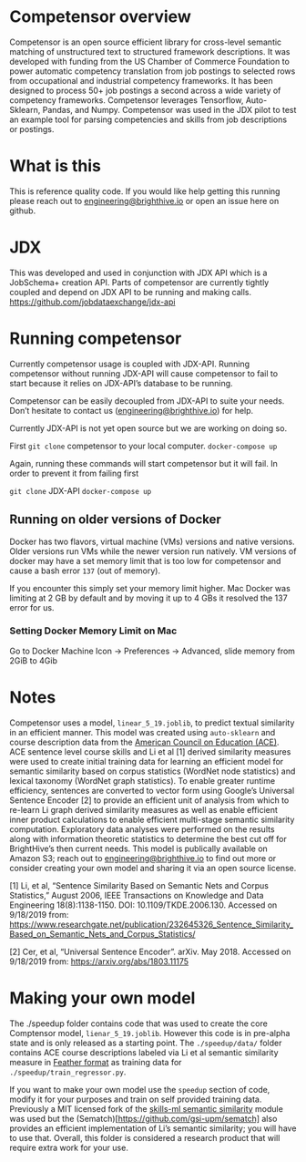 # Competensor overview
Competensor is an open source efficient library for cross-level semantic matching of unstructured text to structured framework descriptions. It was developed with funding from the US Chamber of Commerce Foundation to power automatic competency translation from job postings to selected rows from occupational and industrial competency frameworks. It has been designed to process 50+ job postings a second across a wide variety of competency frameworks. Competensor leverages Tensorflow, Auto-Sklearn, Pandas, and Numpy. Competensor was used in the JDX pilot to test an example tool for parsing competencies and skills from job descriptions or postings.

# What is this
This is reference quality code. If you would like help getting this running please reach out to engineering@brighthive.io or open an issue here on github.

# JDX
This was developed and used in conjunction with JDX API which is a JobSchema+ creation API. Parts of competensor are currently tightly coupled and depend on JDX API to be running and making calls. https://github.com/jobdataexchange/jdx-api

# Running competensor
Currently competensor usage is coupled with JDX-API. Running competensor without running JDX-API will cause competensor to fail to start because it relies on JDX-API’s database to be running.

Competensor can be easily decoupled from JDX-API to suite your needs. Don’t hesitate to contact us (engineering@brighthive.io) for help.

Currently JDX-API is not yet open source but we are working on doing so.

First `git clone` competensor to your local computer.
`docker-compose up`

Again, running these commands will start competensor but it will fail. In order to prevent it from failing first

`git clone` JDX-API
`docker-compose up`

## Running on older versions of Docker
Docker has two flavors, virtual machine (VMs) versions and native versions. Older versions run VMs while the newer version run natively. VM versions of docker may have a set memory limit that is too low for competensor and cause a bash error `137` (out of memory).

If you encounter this simply set your memory limit higher. Mac Docker was limiting at 2 GB by default and by moving it up to 4 GBs it resolved the 137 error for us.

### Setting Docker Memory Limit on Mac
Go to Docker Machine Icon -> Preferences -> Advanced, slide memory from 2GiB to 4Gib

# Notes
Competensor uses a model, `linear_5_19.joblib`, to predict textual similarity in an efficient manner. This model was created using `auto-sklearn` and course description data from the [American Council on Education (ACE)](www.acenet.edu). ACE sentence level course skills and Li et al [1] derived similarity measures were used to create initial training data for learning an efficient model for semantic similarity based on corpus statistics (WordNet node statistics) and lexical taxonomy (WordNet graph statistics). To enable greater runtime efficiency, sentences are converted to vector form using Google’s Universal Sentence Encoder [2] to provide an efficient unit of analysis from which to re-learn Li graph derived similarity measures as well as enable efficient inner product calculations to enable efficient multi-stage semantic similarity computation. Exploratory data analyses were performed on the results along with information theoretic statistics to determine the best cut off for BrightHive’s then current needs. This model is publically available on Amazon S3; reach out to engineering@brighthive.io to find out more or consider creating your own model and sharing it via an open source license.

[1] Li, et al, “Sentence Similarity Based on Semantic Nets and Corpus Statistics,” August 2006, IEEE Transactions on Knowledge and Data Engineering 18(8):1138-1150. DOI: 10.1109/TKDE.2006.130. Accessed on 9/18/2019 from: https://www.researchgate.net/publication/232645326_Sentence_Similarity_Based_on_Semantic_Nets_and_Corpus_Statistics/

[2] Cer, et al, “Universal Sentence Encoder”. arXiv. May 2018. Accessed on 9/18/2019 from:  https://arxiv.org/abs/1803.11175

# Making your own model
The ./speedup folder contains code that was used to create the core Comptensor model, `lienar_5_19.joblib`. However this code is in pre-alpha state and is only released as a starting point. The `./speedup/data/` folder contains ACE course descriptions labeled via Li et al semantic similarity measure in [Feather format](https://wesmckinney.com/blog/feather-arrow-future/) as training data for `./speedup/train_regressor.py`.

If you want to make your own model use the `speedup` section of code, modify it for your purposes and train on self provided training data. Previously a MIT licensed fork of the [skills-ml semantic similarity](https://github.com/workforce-data-initiative/skills-ml) module was used but the (Sematch)[https://github.com/gsi-upm/sematch] also provides an efficient implementation of Li’s semantic similarity; you will have to use that. Overall, this folder is considered a research product that will require extra work for your use.

